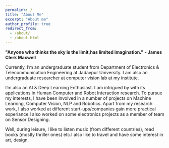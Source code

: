 ```yaml
---
permalink: /
title: "About Me"
excerpt: "About me"
author_profile: true
redirect_from: 
  - /about/
  - /about.html
---
```


**"Anyone who thinks the sky is the limit,has limited imagination."**
                                                           **-  James Clerk Maxwell**

Currently, I’m an undergraduate student from Department of Electronics & Telecommunication Engineering at Jadavpur University. I am also an undergraduate researcher at computer vision lab at my institute. 

I’m also an AI & Deep Learning Enthusiast. I am intrigued by with its applications in Human Computer and Robot Interaction research. To pursue my interests, I have been involved in a number of projects on Machine Learning, Computer Vision, NLP and Robotics. Apart from my research work, I also worked at different start-ups/companies gain more practical experiance.I also worked on some electronics projects as a member of team on Sensor Designing.

Well, during leisure, I like to listen music (from different countries), read books (mostly thriller ones) etc.I also like to travel and have some interest in art, design.







